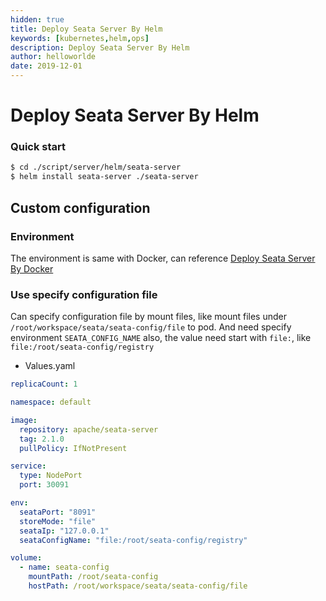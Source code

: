 ```yaml
---
hidden: true
title: Deploy Seata Server By Helm
keywords: [kubernetes,helm,ops]
description: Deploy Seata Server By Helm
author: helloworlde
date: 2019-12-01
---
```


# Deploy Seata Server By Helm

### Quick start

```bash
$ cd ./script/server/helm/seata-server
$ helm install seata-server ./seata-server
```

## Custom configuration

### Environment

The environment is same with Docker, can reference [Deploy Seata Server By Docker](./deploy-by-docker)

### Use specify configuration file

Can specify configuration file by mount files, like mount files under `/root/workspace/seata/seata-config/file` to pod. And need specify environment `SEATA_CONFIG_NAME` also, the value need start with `file:`, like `file:/root/seata-config/registry`

- Values.yaml

```yaml
replicaCount: 1

namespace: default

image:
  repository: apache/seata-server
  tag: 2.1.0
  pullPolicy: IfNotPresent

service:
  type: NodePort
  port: 30091

env:
  seataPort: "8091"
  storeMode: "file"
  seataIp: "127.0.0.1"
  seataConfigName: "file:/root/seata-config/registry"

volume:
  - name: seata-config
    mountPath: /root/seata-config
    hostPath: /root/workspace/seata/seata-config/file
```
